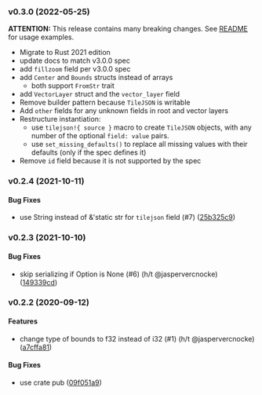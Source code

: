 <a name="v0.3.0"></a>
### v0.3.0 (2022-05-25)

**ATTENTION:** This release contains many breaking changes. See [README](README.md) for usage examples.

* Migrate to Rust 2021 edition
* update docs to match v3.0.0 spec
* add `fillzoom` field per v3.0.0 spec
* add `Center` and `Bounds` structs instead of arrays
  * both support `FromStr` trait
* add `VectorLayer` struct and the `vector_layer` field
* Remove builder pattern because `TileJSON` is writable
* Add `other` fields for any unknown fields in root and vector layers
* Restructure instantiation:
  * use `tilejson!{ source }` macro to create `TileJSON` objects, with any number of the optional `field: value` pairs.
  * use `set_missing_defaults()` to replace all missing values with their defaults (only if the spec defines it)
* Remove `id` field because it is not supported by the spec

<a name="v0.2.4"></a>
### v0.2.4 (2021-10-11)


#### Bug Fixes

*   use String instead of &'static str for `tilejson` field (#7) ([25b325c9](https://github.com/georust/tilejson/commit/25b325c9f0618f1cad16899385f87339ac366e20))



<a name="v0.2.3"></a>
### v0.2.3 (2021-10-10)


#### Bug Fixes

*   skip serializing if Option is None (#6) (h/t @jaspervercnocke) ([149339cd](https://github.com/georust/tilejson/commit/149339cd83d9065800c73174b0db1ec0a3465513))



<a name="0.2.2"></a>
### v0.2.2 (2020-09-12)


#### Features

*   change type of bounds to f32 instead of i32 (#1) (h/t @jaspervercnocke) ([a7cffa81](https://github.com/georust/tilejson/commit/a7cffa8181accd3268b8ea96ae2668b24ae016a4))

#### Bug Fixes

*   use crate pub ([09f051a9](https://github.com/georust/tilejson/commit/09f051a901bb5648a9bcce05f12c8fdece7b81c9))
